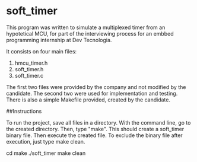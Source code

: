 # soft_timer

This program was written to simulate a multiplexed timer from an hypotetical MCU, for part of the interviewing process for an embbed programming internship at Dev Tecnologia. 

It consists on four main files:

1. hmcu_timer.h
2. soft_timer.h
3. soft_timer.c

The first two files were provided by the company and not modified by the candidate. 
The second two were used for implementation and testing. 
There is also a simple Makefile provided, created by the candidate. 

##Instructions

To run the project, save all files in a directory. 
With the command line, go to the created directory.
Then, type "make". This should create a soft_timer binary file.
Then execute the created file.
To exclude the binary file after execution, just type make clean.

cd <directory>
make
./soft_timer
make clean


